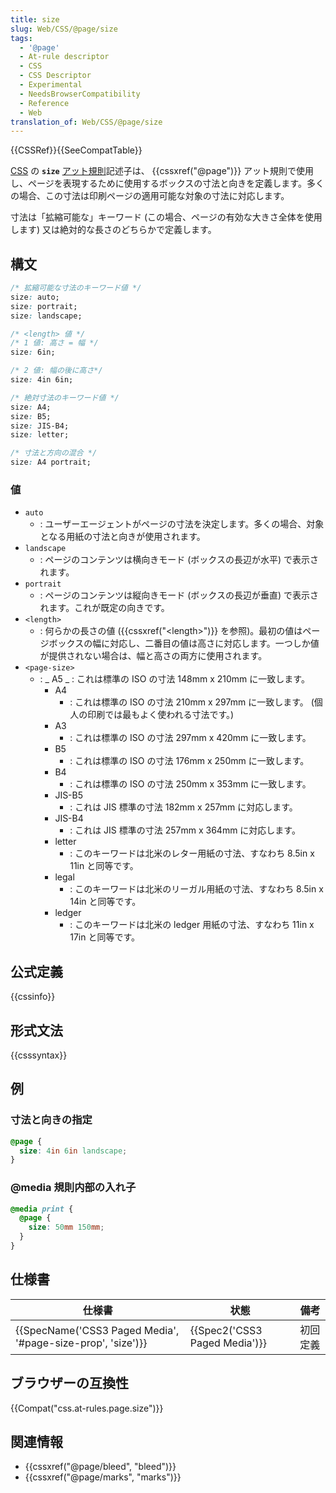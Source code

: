 ```yaml
---
title: size
slug: Web/CSS/@page/size
tags:
  - '@page'
  - At-rule descriptor
  - CSS
  - CSS Descriptor
  - Experimental
  - NeedsBrowserCompatibility
  - Reference
  - Web
translation_of: Web/CSS/@page/size
---
```

{{CSSRef}}{{SeeCompatTable}}

[CSS](/ja/docs/Web/CSS) の **`size`** [アット規則](/ja/docs/Web/CSS/At-rule)記述子は、 {{cssxref("@page")}} アット規則で使用し、ページを表現するために使用するボックスの寸法と向きを定義します。多くの場合、この寸法は印刷ページの適用可能な対象の寸法に対応します。

寸法は「拡縮可能な」キーワード (この場合、ページの有効な大きさ全体を使用します) 又は絶対的な長さのどちらかで定義します。

## 構文

```css
/* 拡縮可能な寸法のキーワード値 */
size: auto;
size: portrait;
size: landscape;

/* <length> 値 */
/* 1 値: 高さ = 幅 */
size: 6in;

/* 2 値: 幅の後に高さ*/
size: 4in 6in;

/* 絶対寸法のキーワード値 */
size: A4;
size: B5;
size: JIS-B4;
size: letter;

/* 寸法と方向の混合 */
size: A4 portrait;
```

### 値

- `auto`
  - : ユーザーエージェントがページの寸法を決定します。多くの場合、対象となる用紙の寸法と向きが使用されます。
- `landscape`
  - : ページのコンテンツは横向きモード (ボックスの長辺が水平) で表示されます。
- `portrait`
  - : ページのコンテンツは縦向きモード (ボックスの長辺が垂直) で表示されます。これが既定の向きです。
- `<length>`
  - : 何らかの長さの値 ({{cssxref("&lt;length&gt;")}} を参照)。最初の値はページボックスの幅に対応し、二番目の値は高さに対応します。一つしか値が提供されない場合は、幅と高さの両方に使用されます。
- `<page-size>`
  - : _ A5
    _ : これは標準の ISO の寸法 148mm x 210mm に一致します。
    - A4
      - : これは標準の ISO の寸法 210mm x 297mm に一致します。 (個人の印刷では最もよく使われる寸法です。)
    - A3
      - : これは標準の ISO の寸法 297mm x 420mm に一致します。
    - B5
      - : これは標準の ISO の寸法 176mm x 250mm に一致します。
    - B4
      - : これは標準の ISO の寸法 250mm x 353mm に一致します。
    - JIS-B5
      - : これは JIS 標準の寸法 182mm x 257mm に対応します。
    - JIS-B4
      - : これは JIS 標準の寸法 257mm x 364mm に対応します。
    - letter
      - : このキーワードは北米のレター用紙の寸法、すなわち 8.5in x 11in と同等です。
    - legal
      - : このキーワードは北米のリーガル用紙の寸法、すなわち 8.5in x 14in と同等です。
    - ledger
      - : このキーワードは北米の ledger 用紙の寸法、すなわち 11in x 17in と同等です。

## 公式定義

{{cssinfo}}

## 形式文法

{{csssyntax}}

## 例

### 寸法と向きの指定

```css
@page {
  size: 4in 6in landscape;
}
```

### @media 規則内部の入れ子

```css
@media print {
  @page {
    size: 50mm 150mm;
  }
}
```

## 仕様書

| 仕様書                                                                           | 状態                                     | 備考     |
| -------------------------------------------------------------------------------- | ---------------------------------------- | -------- |
| {{SpecName('CSS3 Paged Media', '#page-size-prop', 'size')}} | {{Spec2('CSS3 Paged Media')}} | 初回定義 |

## ブラウザーの互換性

{{Compat("css.at-rules.page.size")}}

## 関連情報

- {{cssxref("@page/bleed", "bleed")}}
- {{cssxref("@page/marks", "marks")}}
